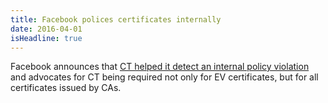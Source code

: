 ```yaml
---
title: Facebook polices certificates internally
date: 2016-04-01
isHeadline: true
---
```


Facebook announces that [CT helped it detect an internal policy violation](https://www.facebook.com/notes/protect-the-graph/early-impacts-of-certificate-transparency/1709731569266987) and advocates for CT being required not only for EV certificates, but for all certificates issued by CAs.
